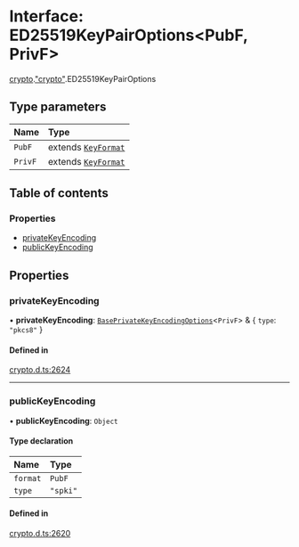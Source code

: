 # Interface: ED25519KeyPairOptions<PubF, PrivF\>

[crypto](../modules/crypto.md).["crypto"](../modules/crypto._crypto_.md).ED25519KeyPairOptions

## Type parameters

| Name | Type |
| :------ | :------ |
| `PubF` | extends [`KeyFormat`](../modules/crypto._crypto_.md#keyformat) |
| `PrivF` | extends [`KeyFormat`](../modules/crypto._crypto_.md#keyformat) |

## Table of contents

### Properties

- [privateKeyEncoding](crypto._crypto_.ED25519KeyPairOptions.md#privatekeyencoding)
- [publicKeyEncoding](crypto._crypto_.ED25519KeyPairOptions.md#publickeyencoding)

## Properties

### privateKeyEncoding

• **privateKeyEncoding**: [`BasePrivateKeyEncodingOptions`](crypto._crypto_.BasePrivateKeyEncodingOptions.md)<`PrivF`\> & { `type`: ``"pkcs8"``  }

#### Defined in

[crypto.d.ts:2624](https://github.com/goodcodedev/bun-types/blob/8bd1b3a/crypto.d.ts#L2624)

___

### publicKeyEncoding

• **publicKeyEncoding**: `Object`

#### Type declaration

| Name | Type |
| :------ | :------ |
| `format` | `PubF` |
| `type` | ``"spki"`` |

#### Defined in

[crypto.d.ts:2620](https://github.com/goodcodedev/bun-types/blob/8bd1b3a/crypto.d.ts#L2620)
